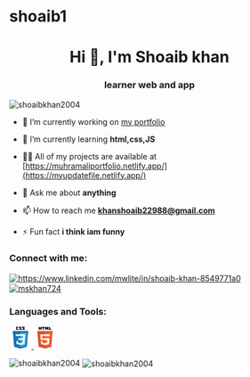 # shoaib1
<h1 align="center">Hi 👋, I'm Shoaib khan</h1>
<h3 align="center">learner web and app</h3>

<p align="left"> <img src="https://komarev.com/ghpvc/?username=shoaibkhan2004&label=Profile%20views&color=0e75b6&style=flat" alt="shoaibkhan2004" /> </p>

- 🔭 I’m currently working on [my portfolio](https://myupdatefile.netlify.app/)

- 🌱 I’m currently learning **html,css,JS**

- 👨‍💻 All of my projects are available at [https://muhramaliportfolio.netlify.app/](https://myupdatefile.netlify.app/)

- 💬 Ask me about **anything**

- 📫 How to reach me **khanshoaib22988@gmail.com**

- ⚡ Fun fact **i think iam funny**

<h3 align="left">Connect with me:</h3>
<p align="left">
<a href="https://linkedin.com/in/https://www.linkedin.com/mwlite/in/shoaib-khan-8549771a0" target="blank"><img align="center" src="https://raw.githubusercontent.com/rahuldkjain/github-profile-readme-generator/master/src/images/icons/Social/linked-in-alt.svg" alt="https://www.linkedin.com/mwlite/in/shoaib-khan-8549771a0" height="30" width="40" /></a>
<a href="https://fb.com/mskhan724" target="blank"><img align="center" src="https://raw.githubusercontent.com/rahuldkjain/github-profile-readme-generator/master/src/images/icons/Social/facebook.svg" alt="mskhan724" height="30" width="40" /></a>
</p>

<h3 align="left">Languages and Tools:</h3>
<p align="left"> <a href="https://www.w3schools.com/css/" target="_blank" rel="noreferrer"> <img src="https://raw.githubusercontent.com/devicons/devicon/master/icons/css3/css3-original-wordmark.svg" alt="css3" width="40" height="40"/> </a> <a href="https://www.w3.org/html/" target="_blank" rel="noreferrer"> <img src="https://raw.githubusercontent.com/devicons/devicon/master/icons/html5/html5-original-wordmark.svg" alt="html5" width="40" height="40"/> </a> </p>

<p><img align="left" src="https://github-readme-stats.vercel.app/api/top-langs?username=shoaibkhan2004&show_icons=true&locale=en&layout=compact" alt="shoaibkhan2004" /></p>

<p>&nbsp;<img align="center" src="https://github-readme-stats.vercel.app/api?username=shoaibkhan2004&show_icons=true&locale=en" alt="shoaibkhan2004" /></p>
